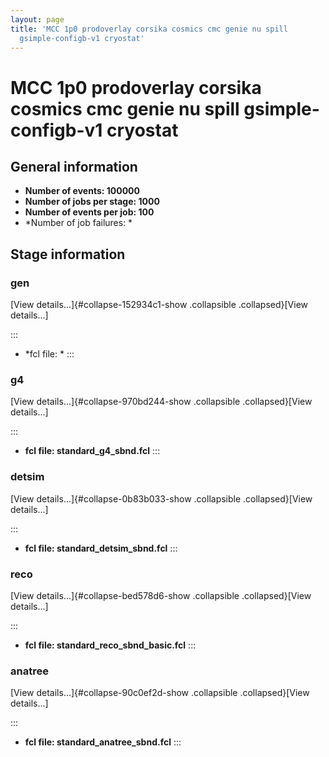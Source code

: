 ```yaml
---
layout: page
title: 'MCC 1p0 prodoverlay corsika cosmics cmc genie nu spill
  gsimple-configb-v1 cryostat'
---
```




MCC 1p0 prodoverlay corsika cosmics cmc genie nu spill gsimple-configb-v1 cryostat
========================================================================================================================================================================================



General information 
----------------------------------------------------------

-   **Number of events: 100000**
-   **Number of jobs per stage: 1000**
-   **Number of events per job: 100**
-   \*Number of job failures: \*



Stage information 
------------------------------------------------------



### gen 

[View details\...]{#collapse-152934c1-show .collapsible
.collapsed}[View details\...]

::: 
-   \*fcl file: \*
:::



### g4 

[View details\...]{#collapse-970bd244-show .collapsible
.collapsed}[View details\...]

::: 
-   **fcl file: standard\_g4\_sbnd.fcl**
:::



### detsim 

[View details\...]{#collapse-0b83b033-show .collapsible
.collapsed}[View details\...]

::: 
-   **fcl file: standard\_detsim\_sbnd.fcl**
:::



### reco 

[View details\...]{#collapse-bed578d6-show .collapsible
.collapsed}[View details\...]

::: 
-   **fcl file: standard\_reco\_sbnd\_basic.fcl**
:::



### anatree 

[View details\...]{#collapse-90c0ef2d-show .collapsible
.collapsed}[View details\...]

::: 
-   **fcl file: standard\_anatree\_sbnd.fcl**
:::
